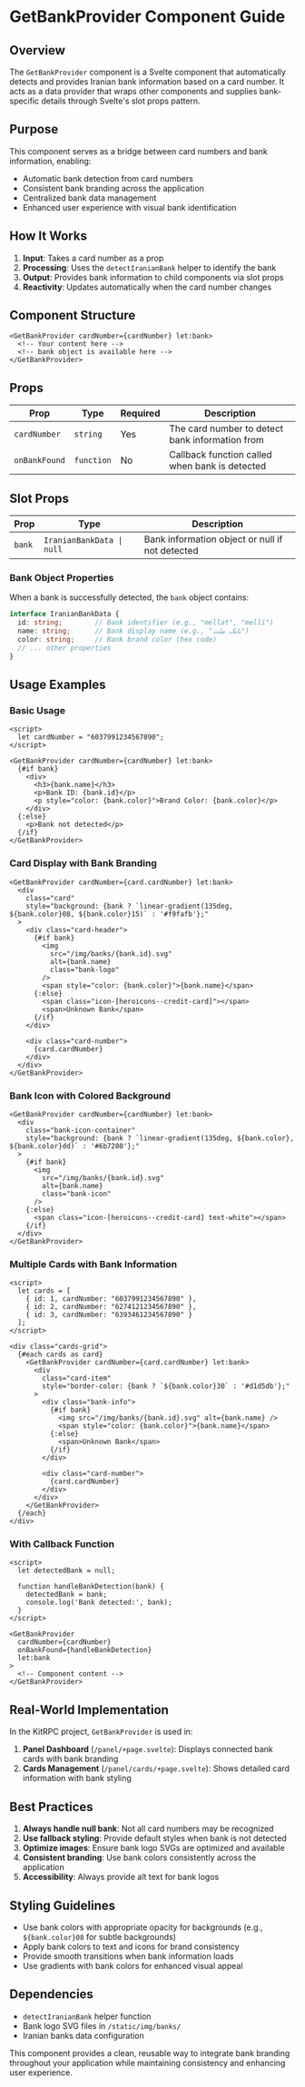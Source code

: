 # GetBankProvider Component Guide

## Overview

The `GetBankProvider` component is a Svelte component that automatically detects and provides Iranian bank information based on a card number. It acts as a data provider that wraps other components and supplies bank-specific details through Svelte's slot props pattern.

## Purpose

This component serves as a bridge between card numbers and bank information, enabling:
- Automatic bank detection from card numbers
- Consistent bank branding across the application
- Centralized bank data management
- Enhanced user experience with visual bank identification

## How It Works

1. **Input**: Takes a card number as a prop
2. **Processing**: Uses the `detectIranianBank` helper to identify the bank
3. **Output**: Provides bank information to child components via slot props
4. **Reactivity**: Updates automatically when the card number changes

## Component Structure

```svelte
<GetBankProvider cardNumber={cardNumber} let:bank>
  <!-- Your content here -->
  <!-- bank object is available here -->
</GetBankProvider>
```

## Props

| Prop | Type | Required | Description |
|------|------|----------|-------------|
| `cardNumber` | `string` | Yes | The card number to detect bank information from |
| `onBankFound` | `function` | No | Callback function called when bank is detected |

## Slot Props

| Prop | Type | Description |
|------|------|-------------|
| `bank` | `IranianBankData \| null` | Bank information object or null if not detected |

### Bank Object Properties

When a bank is successfully detected, the `bank` object contains:

```typescript
interface IranianBankData {
  id: string;        // Bank identifier (e.g., "mellat", "melli")
  name: string;      // Bank display name (e.g., "بانک ملت")
  color: string;     // Bank brand color (hex code)
  // ... other properties
}
```

## Usage Examples

### Basic Usage

```svelte
<script>
  let cardNumber = "6037991234567890";
</script>

<GetBankProvider cardNumber={cardNumber} let:bank>
  {#if bank}
    <div>
      <h3>{bank.name}</h3>
      <p>Bank ID: {bank.id}</p>
      <p style="color: {bank.color}">Brand Color: {bank.color}</p>
    </div>
  {:else}
    <p>Bank not detected</p>
  {/if}
</GetBankProvider>
```

### Card Display with Bank Branding

```svelte
<GetBankProvider cardNumber={card.cardNumber} let:bank>
  <div 
    class="card"
    style="background: {bank ? `linear-gradient(135deg, ${bank.color}08, ${bank.color}15)` : '#f9fafb'};"
  >
    <div class="card-header">
      {#if bank}
        <img 
          src="/img/banks/{bank.id}.svg" 
          alt={bank.name}
          class="bank-logo"
        />
        <span style="color: {bank.color}">{bank.name}</span>
      {:else}
        <span class="icon-[heroicons--credit-card]"></span>
        <span>Unknown Bank</span>
      {/if}
    </div>
    
    <div class="card-number">
      {card.cardNumber}
    </div>
  </div>
</GetBankProvider>
```

### Bank Icon with Colored Background

```svelte
<GetBankProvider cardNumber={cardNumber} let:bank>
  <div 
    class="bank-icon-container"
    style="background: {bank ? `linear-gradient(135deg, ${bank.color}, ${bank.color}dd)` : '#6b7280'};"
  >
    {#if bank}
      <img 
        src="/img/banks/{bank.id}.svg" 
        alt={bank.name}
        class="bank-icon"
      />
    {:else}
      <span class="icon-[heroicons--credit-card] text-white"></span>
    {/if}
  </div>
</GetBankProvider>
```

### Multiple Cards with Bank Information

```svelte
<script>
  let cards = [
    { id: 1, cardNumber: "6037991234567890" },
    { id: 2, cardNumber: "6274121234567890" },
    { id: 3, cardNumber: "6393461234567890" }
  ];
</script>

<div class="cards-grid">
  {#each cards as card}
    <GetBankProvider cardNumber={card.cardNumber} let:bank>
      <div 
        class="card-item"
        style="border-color: {bank ? `${bank.color}30` : '#d1d5db'};"
      >
        <div class="bank-info">
          {#if bank}
            <img src="/img/banks/{bank.id}.svg" alt={bank.name} />
            <span style="color: {bank.color}">{bank.name}</span>
          {:else}
            <span>Unknown Bank</span>
          {/if}
        </div>
        
        <div class="card-number">
          {card.cardNumber}
        </div>
      </div>
    </GetBankProvider>
  {/each}
</div>
```

### With Callback Function

```svelte
<script>
  let detectedBank = null;
  
  function handleBankDetection(bank) {
    detectedBank = bank;
    console.log('Bank detected:', bank);
  }
</script>

<GetBankProvider 
  cardNumber={cardNumber} 
  onBankFound={handleBankDetection}
  let:bank
>
  <!-- Component content -->
</GetBankProvider>
```

## Real-World Implementation

In the KitRPC project, `GetBankProvider` is used in:

1. **Panel Dashboard** (`/panel/+page.svelte`): Displays connected bank cards with bank branding
2. **Cards Management** (`/panel/cards/+page.svelte`): Shows detailed card information with bank styling

## Best Practices

1. **Always handle null bank**: Not all card numbers may be recognized
2. **Use fallback styling**: Provide default styles when bank is not detected
3. **Optimize images**: Ensure bank logo SVGs are optimized and available
4. **Consistent branding**: Use bank colors consistently across the application
5. **Accessibility**: Always provide alt text for bank logos

## Styling Guidelines

- Use bank colors with appropriate opacity for backgrounds (e.g., `${bank.color}08` for subtle backgrounds)
- Apply bank colors to text and icons for brand consistency
- Provide smooth transitions when bank information loads
- Use gradients with bank colors for enhanced visual appeal

## Dependencies

- `detectIranianBank` helper function
- Bank logo SVG files in `/static/img/banks/`
- Iranian banks data configuration

This component provides a clean, reusable way to integrate bank branding throughout your application while maintaining consistency and enhancing user experience.
